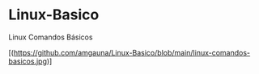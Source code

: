 # Linux-Basico
Linux Comandos Básicos

[(https://github.com/amgauna/Linux-Basico/blob/main/linux-comandos-basicos.jpg)]

